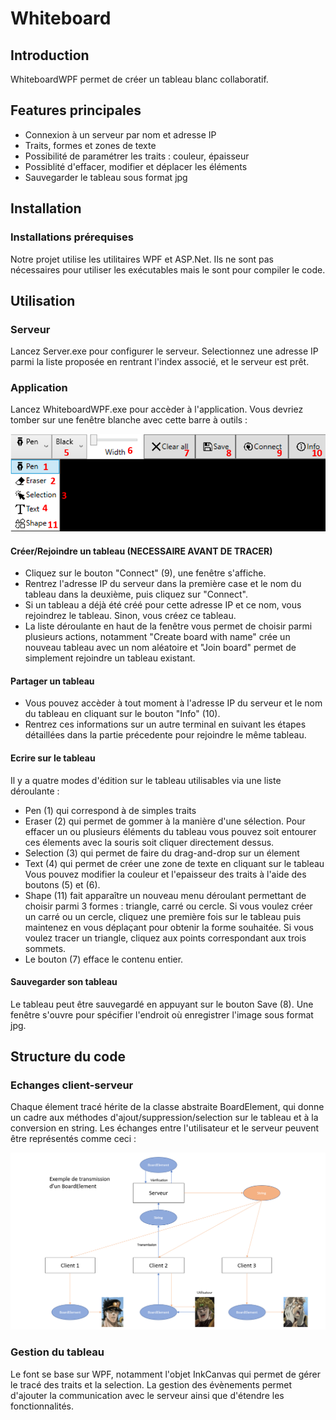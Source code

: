 # Whiteboard

## Introduction
WhiteboardWPF permet de créer un tableau blanc collaboratif.

## Features principales
- Connexion à un serveur par nom et adresse IP
- Traits, formes et zones de texte
- Possibilité de paramétrer les traits : couleur, épaisseur
- Possiblité d'effacer, modifier et déplacer les éléments
- Sauvegarder le tableau sous format jpg

## Installation
### Installations prérequises
Notre projet utilise les utilitaires WPF et ASP.Net. Ils ne sont pas nécessaires pour utiliser les exécutables mais le sont pour compiler le code.


## Utilisation
### Serveur
Lancez Server.exe pour configurer le serveur. Selectionnez une adresse IP parmi la liste proposée en rentrant l'index associé, et le serveur est prêt.

### Application
Lancez WhiteboardWPF.exe pour accèder à l'application. Vous devriez tomber sur une fenêtre blanche avec cette barre à outils :

![Screenshot](exampleGitHub.png)

#### Créer/Rejoindre un tableau (NECESSAIRE AVANT DE TRACER)
- Cliquez sur le bouton "Connect" (9), une fenêtre s'affiche.
- Rentrez l'adresse IP du serveur dans la première case et le nom du tableau dans la deuxième, puis cliquez sur "Connect".
- Si un tableau a déjà été créé pour cette adresse IP et ce nom, vous rejoindrez le tableau. Sinon, vous créez ce tableau.
- La liste déroulante en haut de la fenêtre vous permet de choisir parmi plusieurs actions, notamment "Create board with name" crée un nouveau tableau avec un nom aléatoire et "Join board" permet de simplement rejoindre un tableau existant.

#### Partager un tableau
- Vous pouvez accèder à tout moment à l'adresse IP du serveur et le nom du tableau en cliquant sur le bouton "Info" (10).
- Rentrez ces informations sur un autre terminal en suivant les étapes détaillées dans la partie précedente pour rejoindre le même tableau.

#### Ecrire sur le tableau
Il y a quatre modes d'édition sur le tableau utilisables via une liste déroulante :
- Pen (1) qui correspond à de simples traits
- Eraser (2) qui permet de gommer à la manière d'une sélection. Pour effacer un ou plusieurs éléments du tableau vous pouvez soit entourer ces élements avec la souris soit cliquer directement dessus.
- Selection (3) qui permet de faire du drag-and-drop sur un élement
- Text (4) qui permet de créer une zone de texte en cliquant sur le tableau
Vous pouvez modifier la couleur et l'epaisseur des traits à l'aide des boutons (5) et (6).
- Shape (11) fait apparaître un nouveau menu déroulant permettant de choisir parmi 3 formes : triangle, carré ou cercle. Si vous voulez créer un carré ou un cercle, cliquez une première fois sur le tableau puis maintenez en vous déplaçant pour obtenir la forme souhaitée. Si vous voulez tracer un triangle, cliquez aux points correspondant aux trois sommets.
- Le bouton (7) efface le contenu entier.

#### Sauvegarder son tableau
Le tableau peut être sauvegardé en appuyant sur le bouton Save (8). Une fenêtre s'ouvre pour spécifier l'endroit où enregistrer l'image sous format jpg.

## Structure du code

### Echanges client-serveur

Chaque élement tracé hérite de la classe abstraite BoardElement, qui donne un cadre aux méthodes d'ajout/suppression/selection sur le tableau et à la conversion en string.
Les échanges entre l'utilisateur et le serveur peuvent être représentés comme ceci :

![Screenshot](Transmission.PNG)

### Gestion du tableau

Le font se base sur WPF, notamment l'objet InkCanvas qui permet de gérer le tracé des traits et la selection. La gestion des évènements permet d'ajouter la communication avec le serveur ainsi que d'étendre les fonctionnalités.
